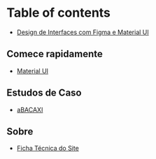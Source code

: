 # Table of contents

* [Design de Interfaces com Figma e Material UI](README.md)

## Comece rapidamente

* [Material UI](comece-rapidamente/material-ui.md)

## Estudos de Caso

* [aBACAXI](estudos-de-caso/introducao.md)

## Sobre

* [Ficha Técnica do Site](sobre/ficha-tecnica-do-site.md)
